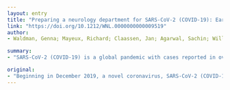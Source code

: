 ```yaml
---
layout: entry
title: "Preparing a neurology department for SARS-CoV-2 (COVID-19): Early experiences at Columbia University Irving Medical Center and the New York Presbyterian Hospital in New York City"
link: "https://doi.org/10.1212/WNL.0000000000009519"
author:
- Waldman, Genna; Mayeux, Richard; Claassen, Jan; Agarwal, Sachin; Willey, Joshua; Anderson, Emily; Punzalan, Patricia; Lichtscien, Ryan; Bell, Michelle; Przedborski, Serge; Ulane, Christina; Roberts, Kirk; Williams, Olajide; Lassman, Andrew B.; Lennihan, Laura; Thakur, Kiran T.

summary:
- "SARS-CoV-2 (COVID-19) is a global pandemic with cases reported in over 192 countries and territories worldwide. The first case was reported at the beginning of March in New York City. NYC and its suburbs have over 5% of global cases daily. Worldwide, there is rapid increase in cases daily, including the number of patients requiring hospitalization and intensive care support."

original:
- "Beginning in December 2019, a novel coronavirus, SARS-CoV-2 (COVID-19), began spreading rapidly throughout China and now is a global pandemic with cases reported in over 192 countries and territories worldwide. Clinically, COVID-19 ranges from a mild, self-limiting respiratory illness to severe progressive pneumonia and multiorgan failure. The first COVID-19 case was reported at the beginning of March in New York City (NYC), and now just three weeks later, NYC and its suburbs have over 5% of global cases. Worldwide, there is a rapid increase in the number of cases daily, including the number of patients requiring hospitalization and intensive care support."
---
```



